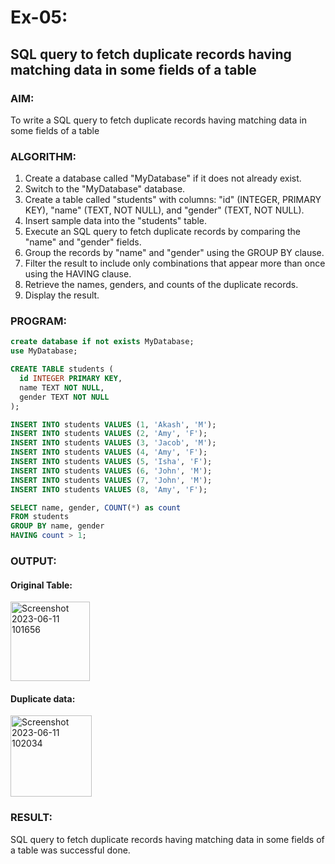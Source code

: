 # Ex-05:
## SQL query to fetch duplicate records having matching data in some fields of a table
### AIM:
To write a SQL query to fetch duplicate records having matching data in some fields of a table
### ALGORITHM:
1. Create a database called "MyDatabase" if it does not already exist.
2. Switch to the "MyDatabase" database.
3. Create a table called "students" with columns: "id" (INTEGER, PRIMARY KEY), "name" (TEXT, NOT NULL), and "gender" (TEXT, NOT NULL).
4. Insert sample data into the "students" table.
5. Execute an SQL query to fetch duplicate records by comparing the "name" and "gender" fields.
6. Group the records by "name" and "gender" using the GROUP BY clause.
7. Filter the result to include only combinations that appear more than once using the HAVING clause.
8. Retrieve the names, genders, and counts of the duplicate records.
9. Display the result.
### PROGRAM:
``` sql
create database if not exists MyDatabase;
use MyDatabase;

CREATE TABLE students (
  id INTEGER PRIMARY KEY,
  name TEXT NOT NULL,
  gender TEXT NOT NULL
);

INSERT INTO students VALUES (1, 'Akash', 'M');
INSERT INTO students VALUES (2, 'Amy', 'F');
INSERT INTO students VALUES (3, 'Jacob', 'M');
INSERT INTO students VALUES (4, 'Amy', 'F');
INSERT INTO students VALUES (5, 'Isha', 'F');
INSERT INTO students VALUES (6, 'John', 'M');
INSERT INTO students VALUES (7, 'John', 'M');
INSERT INTO students VALUES (8, 'Amy', 'F');

SELECT name, gender, COUNT(*) as count
FROM students
GROUP BY name, gender
HAVING count > 1;
```
### OUTPUT:
#### Original Table:
<img width="127" alt="Screenshot 2023-06-11 101656" src="https://github.com/KeerthikaNagarajan/Ex-05-SQL/assets/93427089/351e5dd9-aa07-4a3b-8a1a-94f13eb928e1">

#### Duplicate data:
<img width="130" alt="Screenshot 2023-06-11 102034" src="https://github.com/KeerthikaNagarajan/Ex-05-SQL/assets/93427089/420f52aa-9625-403f-921c-5040cd0fa435">

### RESULT:
SQL query to fetch duplicate records having matching data in some fields of a table was successful done.
